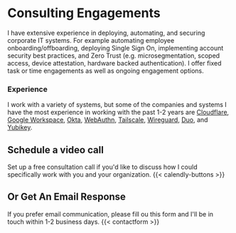 # Consulting Engagements #
I have extensive experience in deploying, automating, and securing corporate IT systems. For example automating employee onboarding/offboarding, deploying Single Sign On, implementing account security best practices, and Zero Trust (e.g. microsegmentation, scoped access, device attestation, hardware backed authentication). I offer fixed task or time engagements as well as ongoing engagement options.

### Experience ###
I work with a variety of systems, but some of the companies and systems I have the most experience in working with the past 1-2 years are [Cloudflare](https://cloudflare.com), [Google Workspace](https://workspace.google.com/), [Okta](https://www.okta.com), [WebAuthn](https://webauthn.guide/), [Tailscale](https://tailscale.com/), [Wireguard](https://www.wireguard.com/), [Duo](https://duo.com/), and [Yubikey](https://www.yubico.com/).


## Schedule a video call ##
Set up a free consultation call if you'd like to discuss how I could specifically work with you and your organization.
{{< calendly-buttons >}}

## Or Get An Email Response ##
If you prefer email communication, please fill ou this form and I'll be in touch within 1-2 business days.
{{< contactform >}}
